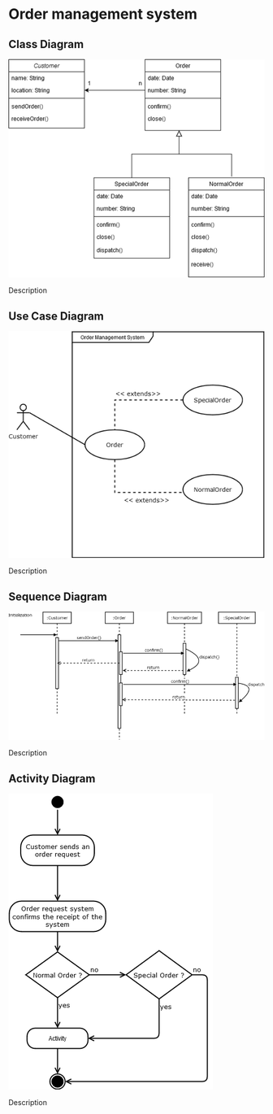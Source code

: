 # Order management system
## Class Diagram
![Alt text](./class.png?raw=true "Title")

<p>Description</p>

## Use Case Diagram
![Alt text](./usecase.png?raw=true "Title")

<p>Description</p>

## Sequence Diagram
![Alt text](./sequence.png?raw=true "Title")

<p>Description</p>

## Activity Diagram
![Alt text](./activity.png?raw=true "Title")

<p>Description</p>